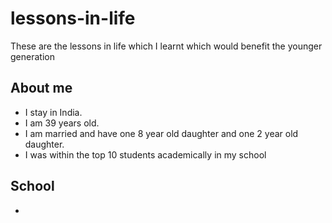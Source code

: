 # lessons-in-life

These are the lessons in life which I learnt which would benefit the younger generation

## About me
- I stay in India.
- I am 39 years old. 
- I am married and have one 8 year old daughter and one 2 year old daughter.
- I was within the top 10 students academically in my school

## School
- 
